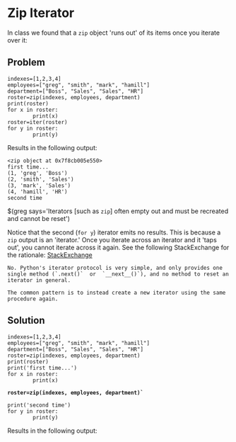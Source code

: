 # Zip Iterator

In class we found that a `zip` object 'runs out' of its items once you iterate over it:

## Problem
```
indexes=[1,2,3,4]
employees=["greg", "smith", "mark", "hamill"]
department=["Boss", "Sales", "Sales", "HR"]
roster=zip(indexes, employees, department)
print(roster)
for x in roster:
        print(x)
roster=iter(roster)
for y in roster:
        print(y)
```
Results in the following output:
```
<zip object at 0x7f8cb005e550>
first time...
(1, 'greg', 'Boss')
(2, 'smith', 'Sales')
(3, 'mark', 'Sales')
(4, 'hamill', 'HR')
second time
```
$(greg says='Iterators [such as `zip`] often empty out and must be recreated and cannot be reset')

Notice that the second (`for y`) iterator emits no results. This is because a `zip` output is an 'iterator.' Once you iterate across an iterator and it 'taps out', you cannot iterate across it again. See the following StackExchange for the rationale: [StackExchange](https://stackoverflow.com/questions/3266180/can-iterators-be-reset-in-python)
```
No. Python's iterator protocol is very simple, and only provides one single method (`.next()`  or  `__next__()`), and no method to reset an iterator in general.

The common pattern is to instead create a new iterator using the same procedure again.
```

## Solution

```
indexes=[1,2,3,4]
employees=["greg", "smith", "mark", "hamill"]
department=["Boss", "Sales", "Sales", "HR"]
roster=zip(indexes, employees, department)
print(roster)
print('first time...')
for x in roster:
        print(x)
```
<b>

```
roster=zip(indexes, employees, department)`
```
</b>

```
print('second time')
for y in roster:
        print(y)
```

Results in the following output:

<!--stackedit_data:
eyJoaXN0b3J5IjpbLTExNjMzNDk3ODQsOTYyMDY4NTI2XX0=
-->
